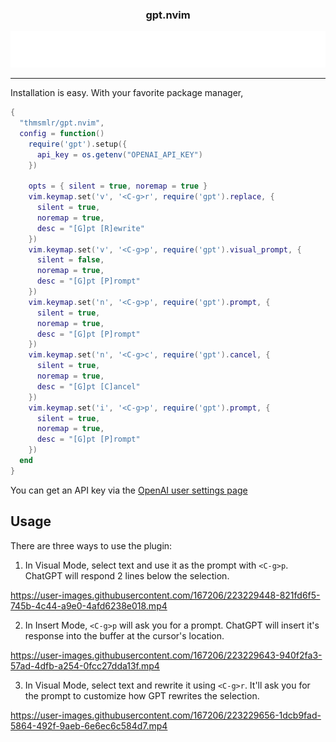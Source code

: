 <p align="center">
  <h3 align="center">gpt.nvim</h3>
</p>
<p align="center">
  <img src="assets/typing.svg" alt="Typing SVG" />
</p>

<hr/>

Installation is easy. 
With your favorite package manager,

```lua
{
  "thmsmlr/gpt.nvim",
  config = function()
    require('gpt').setup({
      api_key = os.getenv("OPENAI_API_KEY")
    })

    opts = { silent = true, noremap = true }
    vim.keymap.set('v', '<C-g>r', require('gpt').replace, {
      silent = true,
      noremap = true,
      desc = "[G]pt [R]ewrite"
    })
    vim.keymap.set('v', '<C-g>p', require('gpt').visual_prompt, {
      silent = false,
      noremap = true,
      desc = "[G]pt [P]rompt"
    })
    vim.keymap.set('n', '<C-g>p', require('gpt').prompt, {
      silent = true,
      noremap = true,
      desc = "[G]pt [P]rompt"
    })
    vim.keymap.set('n', '<C-g>c', require('gpt').cancel, {
      silent = true,
      noremap = true,
      desc = "[G]pt [C]ancel"
    })
    vim.keymap.set('i', '<C-g>p', require('gpt').prompt, {
      silent = true,
      noremap = true,
      desc = "[G]pt [P]rompt"
    })
  end
}
```

You can get an API key via the [OpenAI user settings page](https://platform.openai.com/account/api-keys)

## Usage

There are three ways to use the plugin:

1. In Visual Mode, select text and use it as the prompt with `<C-g>p`.
ChatGPT will respond 2 lines below the selection.

https://user-images.githubusercontent.com/167206/223229448-821fd6f5-745b-4c44-a9e0-4afd6238e018.mp4

2. In Insert Mode, `<C-g>p` will ask you for a prompt.
ChatGPT will insert it's response into the buffer at the cursor's location.

https://user-images.githubusercontent.com/167206/223229643-940f2fa3-57ad-4dfb-a254-0fcc27dda13f.mp4

3. In Visual Mode, select text and rewrite it using `<C-g>r`.
It'll ask you for the prompt to customize how GPT rewrites the selection.

https://user-images.githubusercontent.com/167206/223229656-1dcb9fad-5864-492f-9aeb-6e6ec6c584d7.mp4

